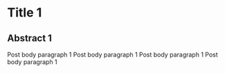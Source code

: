 # Title 1
## Abstract 1
Post body paragraph 1
Post body paragraph 1
Post body paragraph 1
Post body paragraph 1
